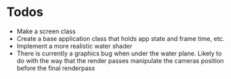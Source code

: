 # Todos
- Make a screen class
- Create a base application class that holds app state and frame time, etc.
- Implement a more realistic water shader
- There is currently a graphics bug when under the water plane. Likely to do with the way that the render passes manipulate the cameras position before the final renderpass